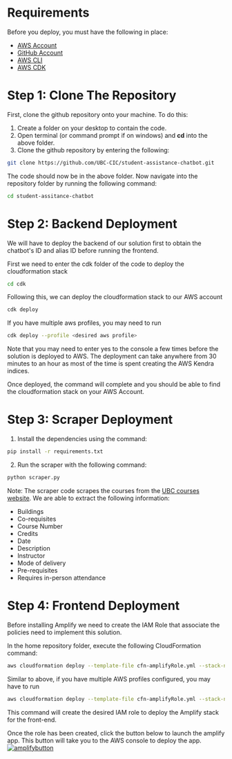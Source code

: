 # Requirements

Before you deploy, you must have the following in place:
*  [AWS Account](https://aws.amazon.com/account/) 
*  [GitHub Account](https://github.com/) 
*  [AWS CLI](https://aws.amazon.com/cli/) 
*  [AWS CDK](https://docs.aws.amazon.com/cdk/v2/guide/getting_started.html#getting_started_install)  


# Step 1: Clone The Repository

First, clone the github repository onto your machine. To do this:
1. Create a folder on your desktop to contain the code.
2. Open terminal (or command prompt if on windows) and **cd** into the above folder.
3. Clone the github repository by entering the following:
```bash
git clone https://github.com/UBC-CIC/student-assistance-chatbot.git
```

The code should now be in the above folder. Now navigate into the repository folder by running the following command:
```bash
cd student-assitance-chatbot
```

# Step 2: Backend Deployment
We will have to deploy the backend of our solution first to obtain the chatbot's ID and alias ID before running the frontend.

First we need to enter the cdk folder of the code to deploy the cloudformation stack

```bash
cd cdk
```

Following this, we can deploy the cloudformation stack to our AWS account
```bash
cdk deploy
```

If you have multiple aws profiles, you may need to run 
```bash
cdk deploy --profile <desired aws profile>
```
Note that you may need to enter yes to the console a few times before the solution is deployed to AWS.
The deployment can take anywhere from 30 minutes to an hour as most of the time is spent creating the AWS Kendra indices.

Once deployed, the command will complete and you should be able to find the cloudformation stack on your AWS Account.


# Step 3: Scraper Deployment
1. Install the dependencies using the command:
```bash
pip install -r requirements.txt
```
2. Run the scraper with the following command:
```bash
python scraper.py
```

Note: The scraper code scrapes the courses from the [UBC courses website](https://courses.students.ubc.ca/cs/courseschedule?pname=subjarea). We are able to extract the following information:
* Buildings
* Co-requisites
* Course Number
* Credits
* Date
* Description
* Instructor
* Mode of delivery
* Pre-requisites
* Requires in-person attendance

# Step 4: Frontend Deployment

Before installing Amplify we need to create the IAM Role that associate the policies need to implement this solution. 

In the home repository folder, execute the following CloudFormation command:

```bash
aws cloudformation deploy --template-file cfn-amplifyRole.yml --stack-name amplifyconsole-chatbot-backend-role --capabilities CAPABILITY_NAMED_IAM
```

Similar to above, if you have multiple AWS profiles configured, you may have to run
```bash
aws cloudformation deploy --template-file cfn-amplifyRole.yml --stack-name amplifyconsole-chatbot-backend-role --capabilities CAPABILITY_NAMED_IAM --profile <desired aws profile>
```

This command will create the desired IAM role to deploy the Amplify stack for the front-end.

Once the role has been created, click the button below to launch the amplify app. This button will take you to the AWS console to deploy the app.
[![amplifybutton](https://oneclick.amplifyapp.com/button.svg)](https://console.aws.amazon.com/amplify/home#/deploy?repo=https://github.com/UBC-CIC/student-assistance-chatbot/)



